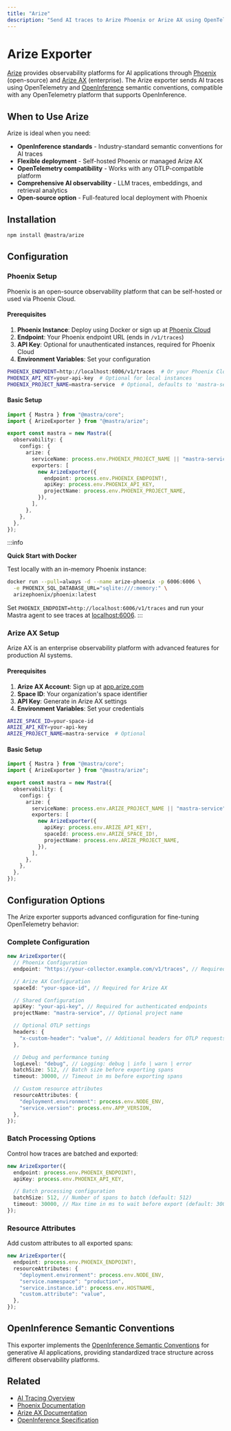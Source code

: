 ```yaml
---
title: "Arize"
description: "Send AI traces to Arize Phoenix or Arize AX using OpenTelemetry and OpenInference"
---
```


# Arize Exporter

[Arize](https://arize.com/) provides observability platforms for AI applications through [Phoenix](https://phoenix.arize.com/) (open-source) and [Arize AX](https://arize.com/generative-ai/) (enterprise). The Arize exporter sends AI traces using OpenTelemetry and [OpenInference](https://github.com/Arize-ai/openinference/tree/main/spec) semantic conventions, compatible with any OpenTelemetry platform that supports OpenInference.

## When to Use Arize

Arize is ideal when you need:

- **OpenInference standards** - Industry-standard semantic conventions for AI traces
- **Flexible deployment** - Self-hosted Phoenix or managed Arize AX
- **OpenTelemetry compatibility** - Works with any OTLP-compatible platform
- **Comprehensive AI observability** - LLM traces, embeddings, and retrieval analytics
- **Open-source option** - Full-featured local deployment with Phoenix

## Installation

```bash npm2yarn
npm install @mastra/arize
```

## Configuration

### Phoenix Setup

Phoenix is an open-source observability platform that can be self-hosted or used via Phoenix Cloud.

#### Prerequisites

1. **Phoenix Instance**: Deploy using Docker or sign up at [Phoenix Cloud](https://app.phoenix.arize.com/login)
2. **Endpoint**: Your Phoenix endpoint URL (ends in `/v1/traces`)
3. **API Key**: Optional for unauthenticated instances, required for Phoenix Cloud
4. **Environment Variables**: Set your configuration

```bash filename=".env"
PHOENIX_ENDPOINT=http://localhost:6006/v1/traces  # Or your Phoenix Cloud URL
PHOENIX_API_KEY=your-api-key  # Optional for local instances
PHOENIX_PROJECT_NAME=mastra-service  # Optional, defaults to 'mastra-service'
```

#### Basic Setup

```typescript filename="src/mastra/index.ts"
import { Mastra } from "@mastra/core";
import { ArizeExporter } from "@mastra/arize";

export const mastra = new Mastra({
  observability: {
    configs: {
      arize: {
        serviceName: process.env.PHOENIX_PROJECT_NAME || "mastra-service",
        exporters: [
          new ArizeExporter({
            endpoint: process.env.PHOENIX_ENDPOINT!,
            apiKey: process.env.PHOENIX_API_KEY,
            projectName: process.env.PHOENIX_PROJECT_NAME,
          }),
        ],
      },
    },
  },
});
```

:::info

**Quick Start with Docker**

Test locally with an in-memory Phoenix instance:

```bash
docker run --pull=always -d --name arize-phoenix -p 6006:6006 \
  -e PHOENIX_SQL_DATABASE_URL="sqlite:///:memory:" \
  arizephoenix/phoenix:latest
```

Set `PHOENIX_ENDPOINT=http://localhost:6006/v1/traces` and run your Mastra agent to see traces at [localhost:6006](http://localhost:6006).
:::

### Arize AX Setup

Arize AX is an enterprise observability platform with advanced features for production AI systems.

#### Prerequisites

1. **Arize AX Account**: Sign up at [app.arize.com](https://app.arize.com/)
2. **Space ID**: Your organization's space identifier
3. **API Key**: Generate in Arize AX settings
4. **Environment Variables**: Set your credentials

```bash filename=".env"
ARIZE_SPACE_ID=your-space-id
ARIZE_API_KEY=your-api-key
ARIZE_PROJECT_NAME=mastra-service  # Optional
```

#### Basic Setup

```typescript filename="src/mastra/index.ts"
import { Mastra } from "@mastra/core";
import { ArizeExporter } from "@mastra/arize";

export const mastra = new Mastra({
  observability: {
    configs: {
      arize: {
        serviceName: process.env.ARIZE_PROJECT_NAME || "mastra-service",
        exporters: [
          new ArizeExporter({
            apiKey: process.env.ARIZE_API_KEY!,
            spaceId: process.env.ARIZE_SPACE_ID!,
            projectName: process.env.ARIZE_PROJECT_NAME,
          }),
        ],
      },
    },
  },
});
```

## Configuration Options

The Arize exporter supports advanced configuration for fine-tuning OpenTelemetry behavior:

### Complete Configuration

```typescript
new ArizeExporter({
  // Phoenix Configuration
  endpoint: "https://your-collector.example.com/v1/traces", // Required for Phoenix

  // Arize AX Configuration
  spaceId: "your-space-id", // Required for Arize AX

  // Shared Configuration
  apiKey: "your-api-key", // Required for authenticated endpoints
  projectName: "mastra-service", // Optional project name

  // Optional OTLP settings
  headers: {
    "x-custom-header": "value", // Additional headers for OTLP requests
  },

  // Debug and performance tuning
  logLevel: "debug", // Logging: debug | info | warn | error
  batchSize: 512, // Batch size before exporting spans
  timeout: 30000, // Timeout in ms before exporting spans

  // Custom resource attributes
  resourceAttributes: {
    "deployment.environment": process.env.NODE_ENV,
    "service.version": process.env.APP_VERSION,
  },
});
```

### Batch Processing Options

Control how traces are batched and exported:

```typescript
new ArizeExporter({
  endpoint: process.env.PHOENIX_ENDPOINT!,
  apiKey: process.env.PHOENIX_API_KEY,

  // Batch processing configuration
  batchSize: 512, // Number of spans to batch (default: 512)
  timeout: 30000, // Max time in ms to wait before export (default: 30000)
});
```

### Resource Attributes

Add custom attributes to all exported spans:

```typescript
new ArizeExporter({
  endpoint: process.env.PHOENIX_ENDPOINT!,
  resourceAttributes: {
    "deployment.environment": process.env.NODE_ENV,
    "service.namespace": "production",
    "service.instance.id": process.env.HOSTNAME,
    "custom.attribute": "value",
  },
});
```

## OpenInference Semantic Conventions

This exporter implements the [OpenInference Semantic Conventions](https://github.com/Arize-ai/openinference/tree/main/spec) for generative AI applications, providing standardized trace structure across different observability platforms.

## Related

- [AI Tracing Overview](/docs/observability/ai-tracing/overview)
- [Phoenix Documentation](https://docs.arize.com/phoenix)
- [Arize AX Documentation](https://docs.arize.com/)
- [OpenInference Specification](https://github.com/Arize-ai/openinference/tree/main/spec)
